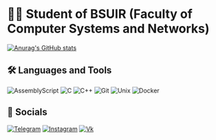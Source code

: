 # 👨‍💻 Student of BSUIR (Faculty of Computer Systems and Networks)

[![Anurag's GitHub stats](https://github-readme-stats-git-masterrstaa-rickstaa.vercel.app/api?username=kostyabet&count_private=true&&hide=issues,contribs&show_icons=true&bg_color=090909&hide_border=true&title_color=dedede&text_color=5465e8&icon_color=db7979)](https://github.com/kostyabet)

## 🛠️ Languages and Tools

![AssemblyScript](https://img.shields.io/badge/asm-090909?style=for-the-badge&logo=intel&logoColor=white)
![C](https://img.shields.io/badge/-C-090909?style=for-the-badge&logo=C&logoColor=6296CC)
![C++](https://img.shields.io/badge/-C++-090909?style=for-the-badge&logo=C%2b%2b&logoColor=6296CC)
![Git](https://img.shields.io/badge/-Git-090909?style=for-the-badge&logo=git&logoColor=red)
![Unix](https://img.shields.io/badge/-unix-090909?style=for-the-badge&logo=ubuntu&logoColor=orange)
![Docker](https://img.shields.io/badge/-Docker-090909?style=for-the-badge&logo=docker&logoColor=2496ED)

## 📲️ Socials

[![Telegram](https://img.shields.io/badge/-Telegram-090909?style=for-the-badge&logo=telegram&logoColor=27A0D9)](https://t.me/kostyabelbet)
[![Instagram](https://img.shields.io/badge/-Instagram-090909?style=for-the-badge&logo=instagram&logoColor=B4068E)](https://www.instagram.com/kostikk.bet/)
[![Vk](https://img.shields.io/badge/-LinkedIn-090909?style=for-the-badge&logo=linkedin&logoColor=1C9DEB)](https://www.linkedin.com/in/kostya-betenya-080754338/)

